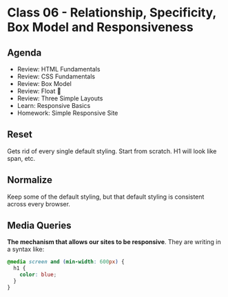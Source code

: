 # Class 06 - Relationship, Specificity, Box Model and Responsiveness

## Agenda

- Review: HTML Fundamentals
- Review: CSS Fundamentals
- Review: Box Model
- Review: Float 💩
- Review: Three Simple Layouts
- Learn: Responsive Basics
- Homework: Simple Responsive Site

## Reset

Gets rid of every single default styling. Start from scratch. H1 will look like span, etc.

## Normalize

Keep some of the default styling, but that default styling is consistent across every browser.

## Media Queries

**The mechanism that allows our sites to be responsive**. They are writing in a syntax like:

```css
@media screen and (min-width: 600px) {
  h1 {
    color: blue;
  }
}
```
